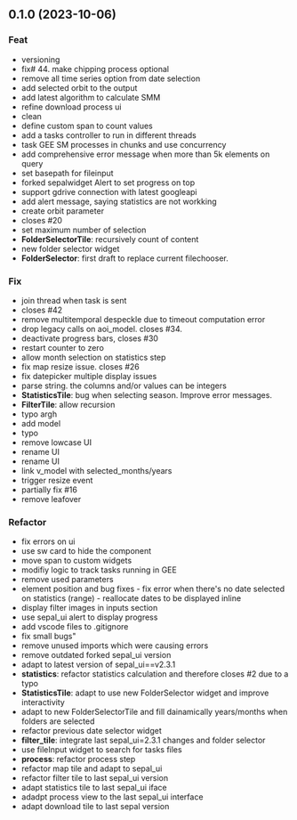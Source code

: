 ## 0.1.0 (2023-10-06)

### Feat

- versioning
- fix# 44. make chipping process optional
- remove all time series option from date selection
- add selected orbit to the output
- add latest algorithm to calculate SMM
- refine download process ui
- clean
- define custom span to count values
- add a tasks controller to run in different threads
- task GEE SM processes in chunks and use concurrency
- add comprehensive error message when more than 5k elements on query
- set basepath for fileinput
- forked sepalwidget Alert to set progress on top
- support gdrive connection with latest googleapi
- add alert message, saying statistics are not workking
- create orbit parameter
- closes #20
- set maximum number of selection
- **FolderSelectorTile**: recursively count of content
- new folder selector widget
- **FolderSelector**: first draft to replace current filechooser.

### Fix

- join thread when task is sent
- closes #42
- remove multitemporal despeckle due to timeout computation error
- drop legacy calls on aoi_model. closes #34.
- deactivate progress bars, closes #30
- restart counter to zero
- allow month selection on statistics step
- fix map resize issue. closes #26
- fix datepicker multiple display issues
- parse string. the columns and/or values can be integers
- **StatisticsTile**: bug when selecting season. Improve error messages.
- **FilterTile**: allow recursion
- typo argh
- add model
- typo
- remove lowcase UI
- rename UI
- rename UI
- link v_model with selected_months/years
- trigger resize event
- partially fix #16
- remove leafover

### Refactor

- fix errors on ui
- use sw card to hide the component
- move span to custom widgets
- modifiy logic to track tasks running in GEE
- remove used parameters
- element position and bug fixes - fix error when there's no date selected on statistics (range) - reallocate dates to be displayed inline
- display filter images in inputs section
- use sepal_ui alert to display progress
- add vscode files to .gitignore
- fix small bugs"
- remove unused imports which were causing errors
- remove outdated forked sepal_ui version
- adapt to latest version of sepal_ui==v2.3.1
- **statistics**:  refactor statistics calculation and therefore closes #2 due to a typo
- **StatisticsTile**: adapt to use new FolderSelector widget and improve interactivity
- adapt to new FolderSelectorTile and fill dainamically years/months when folders are selected
- refactor previous date selector widget
- **filter_tile**: integrate last sepal_ui=2.3.1 changes and folder selector
- use fileInput widget to search for tasks files
- **process**: refactor process step
- refactor map tile and adapt to sepal_ui
- refactor filter tile to last sepal_ui version
- adapt statistics tile to last sepal_ui iface
- adadpt process view to the last sepal_ui interface
- adapt download tile to last sepal version
